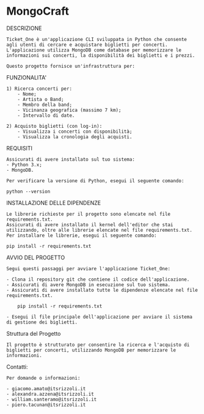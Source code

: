 # MongoCraft

DESCRIZIONE

    Ticket_One è un'applicazione CLI sviluppata in Python che consente agli utenti di cercare e acquistare biglietti per concerti.
    L'applicazione utilizza MongoDB come database per memorizzare le informazioni sui concerti, la disponibilità dei biglietti e i prezzi.

    Questo progetto fornisce un'infrastruttura per:

FUNZIONALITA'

    1) Ricerca concerti per:
        - Nome;
        - Artista o Band;
        - Membro della band;
        - Vicinanza geografica (massimo 7 km);
        - Intervallo di date.
        
    2) Acquisto biglietti (con log-in):
        - Visualizza i concerti con disponibilità;
        - Visualizza la cronologia degli acquisti.


REQUISITI

	Assicurati di avere installato sul tuo sistema:
    - Python 3.x;
    - MongoDB.

    Per verificare la versione di Python, esegui il seguente comando:

    python --version
	

INSTALLAZIONE DELLE DIPENDENZE

	Le librerie richieste per il progetto sono elencate nel file requirements.txt.
    Assicurati di avere installato il kernel dell'editor che stai utilizzando, oltre alle librerie elencate nel file requirements.txt.
    Per installare le librerie, esegui il seguente comando:

    pip install -r requirements.txt


AVVIO DEL PROGETTO

    Segui questi passaggi per avviare l'applicazione Ticket_One:

    - Clona il repository git che contiene il codice dell'applicazione.
    - Assicurati di avere MongoDB in esecuzione sul tuo sistema.
    - Assicurati di avere installato tutte le dipendenze elencate nel file requirements.txt.

        pip install -r requirements.txt

    - Esegui il file principale dell'applicazione per avviare il sistema di gestione dei biglietti.

Struttura del Progetto

    Il progetto è strutturato per consentire la ricerca e l'acquisto di biglietti per concerti, utilizzando MongoDB per memorizzare le informazioni.


Contatti:

    Per domande o informazioni:

    - giacomo.amato@itsrizzoli.it
    - alexandra.azzena@itsrizzoli.it
    - william.santeramo@itsrizzoli.it
    - piero.tacunan@itsrizzoli.it